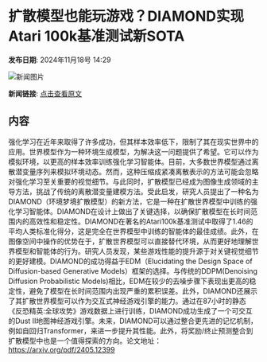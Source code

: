 # 扩散模型也能玩游戏？DIAMOND实现Atari 100k基准测试新SOTA

**发布日期**: 2024年11月18号 14:29

![新闻图片](https://upload.chinaz.com/2024/1118/6386753692433164434817453.png)

**新闻链接**: [点击查看原文](https://www.aibase.com/zh/news/13299)

## 内容

强化学习在近年来取得了许多成功，但其样本效率低下，限制了其在现实世界中的应用。世界模型作为一种环境生成模型，为解决这一问题提供了希望。它可以作为模拟环境，以更高的样本效率训练强化学习智能体。目前，大多数世界模型通过离散潜变量序列来模拟环境动态。然而，这种压缩成紧凑离散表示的方法可能会忽略对强化学习至关重要的视觉细节。与此同时，扩散模型已经成为图像生成领域的主导方法，挑战了传统的离散潜变量建模方法。受此启发，研究人员提出了一种名为DIAMOND（环境梦境扩散模型）的新方法，它是一种在扩散世界模型中训练的强化学习智能体。DIAMOND在设计上做出了关键选择，以确保扩散模型在长时间范围内的高效性和稳定性。DIAMOND在著名的Atari100k基准测试中取得了1.46的平均人类标准化得分，这是完全在世界模型中训练的智能体的最佳成绩。此外，在图像空间中操作的优势在于，扩散世界模型可以直接替代环境，从而更好地理解世界模型和智能体的行为。研究人员发现，某些游戏性能的提升源于对关键视觉细节的更好建模。DIAMOND的成功得益于EDM（Elucidating the Design Space of Diffusion-based Generative Models）框架的选择。与传统的DDPM(Denoising Diffusion Probabilistic Models)相比，EDM在较少的去噪步骤下表现出更高的稳定性，避免了模型在长时间范围内出现严重的累积误差。此外，DIAMOND还展示了其扩散世界模型可以作为交互式神经游戏引擎的能力。通过在87小时的静态《反恐精英:全球攻势》游戏数据上进行训练，DIAMOND成功生成了一个可交互的Dust II地图神经游戏引擎。未来，DIAMOND可以通过整合更先进的记忆机制，例如自回归Transformer，来进一步提升其性能。此外，将奖励/终止预测整合到扩散模型中也是一个值得探索的方向。论文地址：https://arxiv.org/pdf/2405.12399
